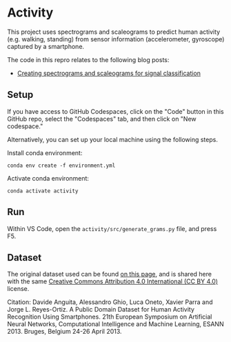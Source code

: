 # Activity

This project uses spectrograms and scaleograms to predict human activity (e.g. walking, standing) from sensor information (accelerometer, gyroscope) captured by a smartphone.

The code in this repro relates to the following blog posts:

* [Creating spectrograms and scaleograms for signal classification](https://bea.stollnitz.com/blog/spectrograms-scaleograms/)

## Setup

If you have access to GitHub Codespaces, click on the "Code" button in this GitHub repo, select the "Codespaces" tab, and then click on "New codespace."

Alternatively, you can set up your local machine using the following steps.

Install conda environment:

```
conda env create -f environment.yml
```

Activate conda environment:

```
conda activate activity
```

## Run

Within VS Code, open the `activity/src/generate_grams.py` file, and press F5.


## Dataset

The original dataset used can be found [on this page](https://archive-beta.ics.uci.edu/ml/datasets/human+activity+recognition+using+smartphones), and is shared here with the same [Creative Commons Attribution 4.0 International (CC BY 4.0)](https://creativecommons.org/licenses/by/4.0/legalcode) license.

Citation:
Davide Anguita, Alessandro Ghio, Luca Oneto, Xavier Parra and Jorge L. Reyes-Ortiz. A Public Domain Dataset for Human Activity Recognition Using Smartphones. 21th European Symposium on Artificial Neural Networks, Computational Intelligence and Machine Learning, ESANN 2013. Bruges, Belgium 24-26 April 2013.
